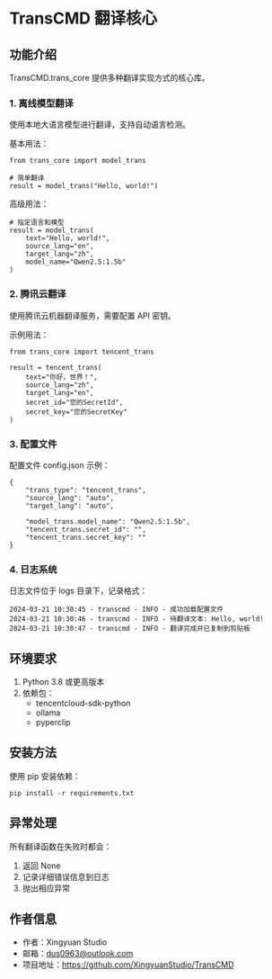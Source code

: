 # TransCMD 翻译核心

## 功能介绍

TransCMD.trans_core 提供多种翻译实现方式的核心库。

### 1. 离线模型翻译

使用本地大语言模型进行翻译，支持自动语言检测。

基本用法：

    from trans_core import model_trans
    
    # 简单翻译
    result = model_trans("Hello, world!")

高级用法：

    # 指定语言和模型
    result = model_trans(
        text="Hello, world!",
        source_lang="en",
        target_lang="zh",
        model_name="Qwen2.5:1.5b"
    )

### 2. 腾讯云翻译

使用腾讯云机器翻译服务，需要配置 API 密钥。

示例用法：

    from trans_core import tencent_trans
    
    result = tencent_trans(
        text="你好，世界！",
        source_lang="zh",
        target_lang="en",
        secret_id="您的SecretId",
        secret_key="您的SecretKey"
    )

### 3. 配置文件

配置文件 config.json 示例：

    {
        "trans_type": "tencent_trans",
        "source_lang": "auto",
        "target_lang": "auto",
        
        "model_trans.model_name": "Qwen2.5:1.5b",
        "tencent_trans.secret_id": "",
        "tencent_trans.secret_key": ""
    }

### 4. 日志系统

日志文件位于 logs 目录下，记录格式：

    2024-03-21 10:30:45 - transcmd - INFO - 成功加载配置文件
    2024-03-21 10:30:46 - transcmd - INFO - 待翻译文本: Hello, world!
    2024-03-21 10:30:47 - transcmd - INFO - 翻译完成并已复制到剪贴板

## 环境要求

1. Python 3.8 或更高版本
2. 依赖包：
   - tencentcloud-sdk-python
   - ollama
   - pyperclip

## 安装方法

使用 pip 安装依赖：

    pip install -r requirements.txt

## 异常处理

所有翻译函数在失败时都会：
1. 返回 None
2. 记录详细错误信息到日志
3. 抛出相应异常

## 作者信息

- 作者：Xingyuan Studio
- 邮箱：dus0963@outlook.com
- 项目地址：https://github.com/XingyuanStudio/TransCMD

